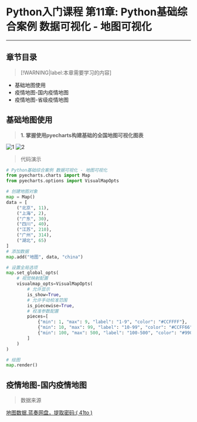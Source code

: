 # Python入门课程 第11章: Python基础综合案例 数据可视化 - 地图可视化

---

## **章节目录**

> [!WARNING|label:本章需要学习的内容]

+ 基础地图使用
+ 疫情地图-国内疫情地图
+ 疫情地图-省级疫情地图


## **基础地图使用**

> **1. 掌握使用pyecharts构建基础的全国地图可视化图表**

![1](https://img-blog.csdnimg.cn/c84b71900e2c45eaae58bc1ade7c7933.jpeg)
![2](https://img-blog.csdnimg.cn/838999d69f9146cdbd013fb31898d8d1.jpeg)

> 代码演示

```python 
# Python基础综合案例 数据可视化 - 地图可视化
from pyecharts.charts import Map
from pyecharts.options import VisualMapOpts

# 创建地图对象
map = Map()
data = [
    ("北京", 11),
    ("上海", 2),
    ("广东", 30),
    ("四川", 40),
    ("江苏", 210),
    ("广州", 314),
    ("湖北", 65)
]
# 添加数据
map.add("地图", data, "china")

# 设置全局选项
map.set_global_opts(
    # 视觉映射配置
    visualmap_opts=VisualMapOpts(
        # 允许显示
        is_show=True,
        # 允许手动校准范围
        is_piecewise=True,
        # 校准参数配置
        pieces=[
            {"min": 1, "max": 9, "label": "1-9", "color": "#CCFFFF"},
            {"min": 10, "max": 99, "label": "10-99", "color": "#CCFF66"},
            {"min": 100, "max": 500, "label": "100-500", "color": "#990033"}
        ]
    )
)

# 绘图
map.render()


```

## **疫情地图-国内疫情地图**

> 数据来源

[地图数据,蓝奏网盘，提取密码:(  41to  )]( https://wwi.lanzoup.com/b01856q5c)
 